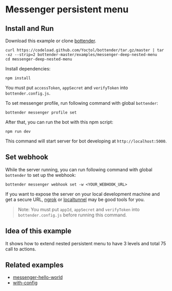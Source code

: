 # Messenger persistent menu

## Install and Run

Download this example or clone [bottender](https://github.com/Yoctol/bottender).

```
curl https://codeload.github.com/Yoctol/bottender/tar.gz/master | tar -xz --strip=2 bottender-master/examples/messenger-deep-nested-menu
cd messenger-deep-nested-menu
```

Install dependencies:

```
npm install
```

You must put `accessToken`, `appSecret` and `verifyToken` into `bottender.config.js`.

To set messenger profile, run following command with global `bottender`:

```
bottender messenger profile set
```

After that, you can run the bot with this npm script:

```
npm run dev
```

This command will start server for bot developing at `http://localhost:5000`.

## Set webhook

While the server running, you can run following command with global `bottender` to set up the webhook:

```
bottender messenger webhook set -w <YOUR_WEBHOOK_URL>
```

If you want to expose the server on your local development machine and get a secure URL, [ngrok](https://ngrok.com/) or [localtunnel](https://localtunnel.github.io/www/) may be good tools for you.

> Note: You must put `appId`, `appSecret` and `verifyToken` into `bottender.config.js` before running this command.

## Idea of this example

It shows how to extend nested persistent menu to have 3 levels and total 75 call to actions.

## Related examples

* [messenger-hello-world](../messenger-hello-world)
* [with-config](../with-config)
